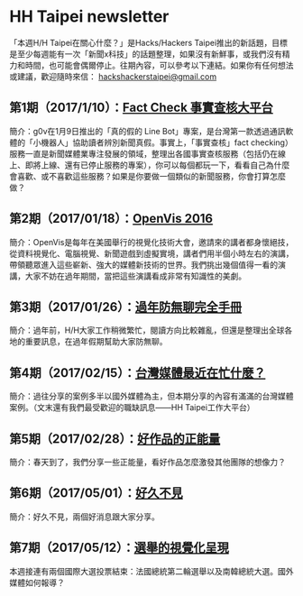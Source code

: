 # HH Taipei newsletter


「本週H/H Taipei在關心什麼？」是Hacks/Hackers Taipei推出的新話題，目標是至少每週能有一次「新聞x科技」的話題整理，如果沒有新鮮事，或我們沒有精力和時間，也可能會偶爾停止。往期內容，可以參考以下連結。如果你有任何想法或建議，歡迎隨時來信： hackshackerstaipei@gmail.com


## 第1期（2017/1/10）：[Fact Check 事實查核大平台](https://github.com/hackshackerstaipei/newsletter/blob/master/20170110.md)
簡介：g0v在1月9日推出的「真的假的 Line Bot」專案，是台灣第一款透過通訊軟體的「小機器人」協助讀者辨別新聞真假。事實上，「事實查核」fact checking）服務一直是新聞媒體業專注發展的領域，整理出各國事實查核服務（包括仍在線上、即將上線、還有已停止服務的專案），你可以每個都玩一下，看看自己為什麼會喜歡、或不喜歡這些服務？如果是你要做一個類似的新聞服務，你會打算怎麼做？ 


## 第2期（2017/01/18）：[OpenVis 2016](https://github.com/hackshackerstaipei/newsletter/blob/master/20170118.md)
簡介：OpenVis是每年在美國舉行的視覺化技術大會，邀請來的講者都身懷絕技，從資料視覺化、電腦視覺、新聞遊戲到虛擬實境，講者們用半個小時左右的演講，帶領聽眾進入這些嶄新、強大的媒體新技術的世界。我們挑出幾個值得一看的演講，大家不妨在過年期間，當把這些演講看成非常有知識性的美劇。


## 第3期（2017/01/26）：[過年防無聊完全手冊](https://github.com/hackshackerstaipei/newsletter/blob/master/20170126.md)
簡介：過年前，H/H大家工作稍微繁忙，閱讀方向比較雜亂，但還是整理出全球各地的重要訊息，在過年假期幫助大家防無聊。


## 第4期（2017/02/15）：[台灣媒體最近在忙什麼？](https://github.com/hackshackerstaipei/newsletter/blob/master/20170215.md)
簡介：過往分享的案例多半以國外媒體為主，但本期分享的內容有滿滿的台灣媒體案例。（文末還有我們最受歡迎的職缺訊息——HH Taipei工作大平台）


## 第5期（2017/02/28）：[好作品的正能量](https://github.com/hackshackerstaipei/newsletter/blob/master/20170228.md)
簡介：春天到了，我們分享一些正能量，看好作品怎麼激發其他團隊的想像力？


## 第6期（2017/05/01）：[好久不見](https://github.com/hackshackerstaipei/newsletter/blob/master/20170501.md)
簡介：好久不見，兩個好消息跟大家分享。

## 第7期（2017/05/12）：[選舉的視覺化呈現](https://github.com/hackshackerstaipei/newsletter/blob/master/20170512.md)
本週接連有兩個國際大選投票結束：法國總統第二輪選舉以及南韓總統大選。國外媒體如何報導？


